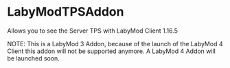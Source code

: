 # LabyModTPSAddon
Allows you to see the Server TPS with LabyMod Client 1.16.5

NOTE: This is a LabyMod 3 Addon, because of the launch of the LabyMod 4 Client this addon will not be supported anymore.
A LabyMod 4 Addon will be launched soon.

